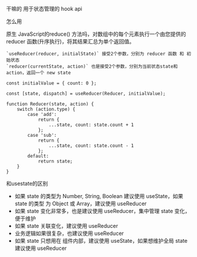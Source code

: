 干嘛的
用于状态管理的 hook api

怎么用


原生 JavaScript的reduce() 方法吗，对数组中的每个元素执行一个由您提供的 reducer 函数(升序执行)，将其结果汇总为单个返回值。
```
`useReducer(reducer, initialState)` 接受2个参数，分别为 reducer 函数 和 初始状态
`reducer(currentState, action)` 也是接受2个参数，分别为当前状态state和 action，返回一个 new state
```
```
const initialValue = { count: 0 };

const [state, dispatch] = useReducer(Reducer, initialValue);

function Reducer(state, action) {
    switch (action.type) {
        case 'add':
            return {
                ...state, count: state.count + 1
            };
        case 'sub':
            return {
                ...state, count: state.count - 1
            };
        default:
            return state;
    }
}
```


和usestate的区别
-   如果 state 的类型为 Number, String, Boolean 建议使用 useState，如果 state 的类型 为 Object 或 Array，建议使用 useReducer
-   如果 state 变化非常多，也是建议使用 useReducer，集中管理 state 变化，便于维护
-   如果 state 关联变化，建议使用 useReducer
-   业务逻辑如果很复杂，也建议使用 useReducer
-   如果 state 只想用在 组件内部，建议使用 useState，如果想维护全局 state 建议使用 useReducer

